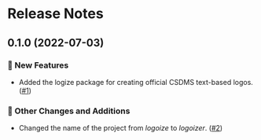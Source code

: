 # Release Notes

<!-- towncrier-draft-entries:: Not yet released -->

<!-- towncrier release notes start -->

## 0.1.0 (2022-07-03)

### 🍰 New Features

- Added the logize package for creating official CSDMS text-based logos. ([#1](https://github.com/mcflugen/logoizer/issues/1))

### 🔩 Other Changes and Additions

- Changed the name of the project from *logoize* to *logoizer*. ([#2](https://github.com/mcflugen/logoizer/issues/2))

